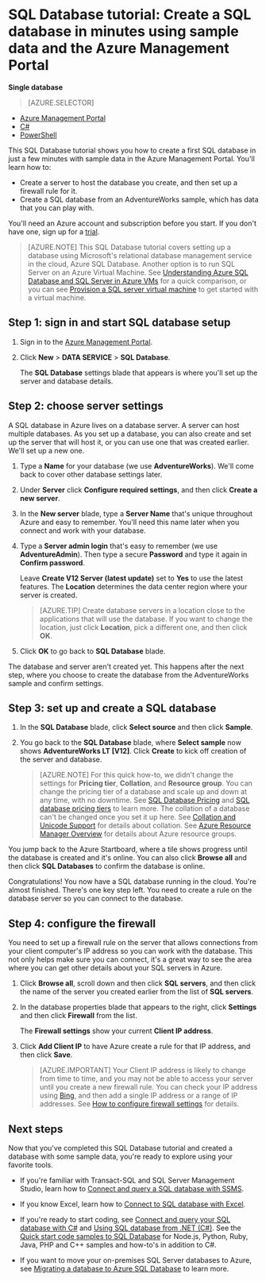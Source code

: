 <properties
	pageTitle="SQL Database tutorial: Create a SQL database | Windows Azure"
	description="Create a first SQL database in minutes in the Azure Management Portal with sample data and using Microsoft's relational database management system (RDBMS)."
	keywords="sql database tutorial,create a sql database"	
	services="sql-database"
	documentationCenter=""
	authors="jeffgoll"
	manager="jeffreyg"
	editor="cgronlun"/>


<tags
	ms.service="sql-database"
	ms.date="12/01/2015"
	wacn.date=""/>

# SQL Database tutorial: Create a SQL database in minutes using sample data and the Azure Management Portal

**Single database**

> [AZURE.SELECTOR]
- [Azure Management Portal](/documentation/articles/sql-database-get-started)
- [C#](/documentation/articles/sql-database-get-started-csharp)
- [PowerShell](/documentation/articles/sql-database-get-started-powershell)

This SQL Database tutorial shows you how to create a first SQL database in just a few minutes with sample data in the Azure Management Portal. You'll learn how to:

- Create a server to host the database you create, and then set up a firewall rule for it.
- Create a SQL database from an AdventureWorks sample, which has data that you can play with.

You'll need an Azure account and subscription before you start. If you don't have one, sign up for a [trial](/pricing/1rmb-trial).

> [AZURE.NOTE] This SQL Database tutorial covers setting up a database using Microsoft's relational database management service in the cloud, Azure SQL Database. Another option is to run SQL Server on an Azure Virtual Machine. See [Understanding Azure SQL Database and SQL Server in Azure VMs](/documentation/articles/data-management-azure-sql-database-and-sql-server-iaas) for a quick comparison, or you can see [Provision a SQL server virtual machine](/documentation/articles/virtual-machines-provision-sql-server) to get started with a virtual machine.

## Step 1: sign in and start SQL database setup
1. Sign in to the [Azure Management Portal](http://manage.windowsazure.cn).
2. Click **New** > **DATA SERVICE** > **SQL Database**.

	 	
	The **SQL Database** settings blade that appears is where you'll set up the server and database details.
 
## Step 2: choose server settings
A SQL database in Azure lives on a database server. A server can host multiple databases. As you set up a database, you can also create and set up the server that will host it, or you can use one that was created earlier. We'll set up a new one.

1. Type a **Name** for your database (we use **AdventureWorks**). We'll come back to cover other database settings later.
2. Under **Server** click **Configure required settings**, and then click **Create a new server**.
3. In the **New server** blade, type a **Server Name** that's unique throughout Azure and easy to remember. You'll need this name later when you connect and work with your database.
4. Type a **Server admin login** that's easy to remember (we use **AdventureAdmin**). Then type a secure **Password** and type it again in **Confirm password**.

	 Leave **Create V12 Server (latest update)** set to **Yes** to use the latest features. The **Location** determines the data center region where your server is created.

	>[AZURE.TIP] Create database servers in a location close to  the applications that will use the database. If you want to change the location, just click **Location**, pick a different one, and then click **OK**.

5. Click **OK** to go back to **SQL Database** blade. 

The database and server aren't created yet. This happens after the next step, where you choose to create the database from the AdventureWorks sample and confirm settings.

## Step 3: set up and create a SQL database
1. In the **SQL Database** blade, click **Select source** and then click **Sample**. 

2. You go back to the **SQL Database** blade, where **Select sample** now shows **AdventureWorks LT [V12]**. Click **Create** to kick off creation of the server and database.

	>[AZURE.NOTE] For this quick how-to, we didn't change the settings for **Pricing tier**, **Collation**, and **Resource group**. You can change the pricing tier of a database and scale up and down at any time, with no downtime. See [SQL Database Pricing](/home/features/sql-database/#price) and [SQL database pricing tiers](/documentation/articles/sql-database-service-tiers) to learn more. The collation of a database can't be changed once you set it up here. See [Collation and Unicode Support](https://msdn.microsoft.com/zh-cn/library/ms143726.aspx) for details about collation. See [Azure Resource Manager Overview](/documentation/articles/resource-group-overview) for details about Azure resource groups.

You jump back to the Azure Startboard, where a tile shows progress until the database is created and it's online. You can also click **Browse all** and then click **SQL Databases** to confirm the database is online.
	
Congratulations! You now have a SQL database running in the cloud. You're almost finished. There's one key step left. You need to create a rule on the database server so you can connect to the database.

## Step 4: configure the firewall

You need to set up a firewall rule on the server that allows connections from your client computer's IP address so you can work with the database. This not only helps make sure you can connect, it's a great way to see the area where you can get other details about your SQL servers in Azure. 

1. Click **Browse all**, scroll down and then click **SQL servers**, and then click the name of the server you created earlier from the list of **SQL servers**.

	
3. In the database properties blade that appears to the right, click **Settings** and then click **Firewall** from the list.

	The **Firewall settings** show your current **Client IP address**. 

4. Click **Add Client IP** to have Azure create a rule for that IP address, and then click **Save**.

	>[AZURE.IMPORTANT] Your Client IP address is likely to change from time to time, and you may not be able to access your server until you create a new firewall rule. You can check your IP address using [Bing](http://www.bing.com/search?q=my%20ip%20address), and then add a single IP address or a range of IP addresses. See [How to configure firewall settings](/documentation/articles/sql-database-configure-firewall-settings) for details.

## Next steps
Now that you've completed this SQL Database tutorial and created a database with some sample data, you're ready to explore using your favorite tools.

- If you're familiar with Transact-SQL and SQL Server Management Studio, learn how to [Connect and query a SQL database with SSMS](/documentation/articles/sql-database-connect-query-ssms).

- If you know Excel, learn how to [Connect to SQL database with Excel](/documentation/articles/sql-database-connect-excel).

- If you're ready to start coding, see [Connect and query your SQL database with C#](/documentation/articles/sql-database-connect-query) and [Using SQL database from .NET (C#)](/documentation/articles/sql-database-develop-dotnet-simple). See the [Quick start code samples to SQL Database](/documentation/articles/sql-database-develop-quick-start-client-code-samples) for Node.js, Python, Ruby, Java, PHP and C++ samples and how-to's in addition to C#.

- If you want to move your on-premises SQL Server databases to Azure, see [Migrating a database to Azure SQL Database](/documentation/articles/sql-database-cloud-migrate) to learn more.


